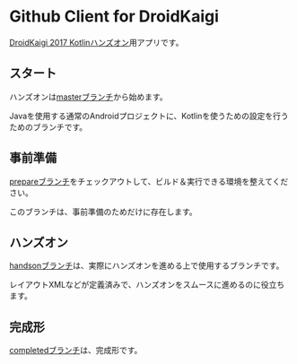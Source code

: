 # Github Client for DroidKaigi

[DroidKaigi 2017 Kotlinハンズオン](https://droidkaigi.github.io/2017/timetable.html#session-64)用アプリです。

## スタート

ハンズオンは[masterブランチ](https://github.com/ntaro/github-client-for-droidkaigi)から始めます。

Javaを使用する通常のAndroidプロジェクトに、Kotlinを使うための設定を行うためのブランチです。

## 事前準備

[prepareブランチ](https://github.com/ntaro/github-client-for-droidkaigi/tree/prepare)をチェックアウトして、ビルド＆実行できる環境を整えてください。

このブランチは、事前準備のためだけに存在します。

## ハンズオン

[handsonブランチ](https://github.com/ntaro/github-client-for-droidkaigi/tree/handson)は、実際にハンズオンを進める上で使用するブランチです。

レイアウトXMLなどが定義済みで、ハンズオンをスムースに進めるのに役立ちます。

## 完成形

[completedブランチ](https://github.com/ntaro/github-client-for-droidkaigi/tree/completed)は、完成形です。
